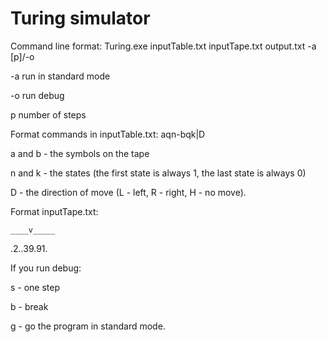 # Turing simulator
Command line format: Turing.exe inputTable.txt inputTape.txt output.txt -a [p]/-o

-a run in standard mode

-o run debug

p number of steps

Format commands in inputTable.txt: aqn-bqk|D

a and b - the symbols on the tape

n and k - the states (the first state is always 1, the last state is always 0)

D - the direction of move (L - left, R - right, H - no move).

Format inputTape.txt: 

`____v_____`

.2..39.91.

If you run debug:

s - one step

b - break

g - go the program in standard mode.
